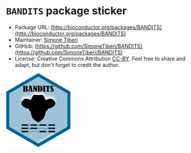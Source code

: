 # `BANDITS` package sticker

* Package URL: [http://bioconductor.org/packages/BANDITS](http://bioconductor.org/packages/BANDITS)
* Maintainer: [Simone Tiberi](https://sites.google.com/view/simonetiberi)
* GitHub: [https://github.com/SimoneTiberi/BANDITS](https://github.com/SimoneTiberi/BANDITS)
* License: Creative Commons Attribution
[CC-BY](https://creativecommons.org/licenses/by/2.0/). Feel free to
share and adapt, but don't forget to credit the author.

<img src=BANDITS.png height="200">
